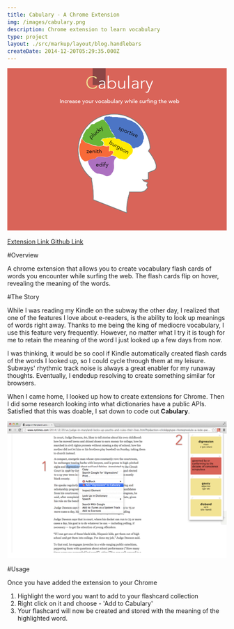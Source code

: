 ```yaml
---
title: Cabulary - A Chrome Extension
img: /images/cabulary.png
description: Chrome extension to learn vocabulary
type: project
layout: ./src/markup/layout/blog.handlebars
createDate: 2014-12-20T05:29:35.000Z
---
```


![Cabulary cover Image](../../images/projects/cabulary/920x680.png)

<div class="button-rack"><a href="https://chrome.google.com/webstore/detail/cabulary/ejefgmegpcimohilbkiioplokdiangpd" target="_blank" class="btn btn-primary"><i class="fi-monitor"></i> Extension Link</a><a href="https://github.com/xaksis/cabulary" target="_blank" class="btn btn-default"><i class="fi-social-github"></i> Github Link</a></div>



#Overview

A chrome extension that allows you to create vocabulary flash cards of words you encounter while surfing the web. The flash cards flip on hover, revealing the meaning of the words. 

#The Story

While I was reading my Kindle on the subway the other day, I realized that one of the features I love about e-readers, is the ability to look up meanings of words right away. Thanks to me being the king of mediocre vocabulary, I use this feature very frequently. However, no matter what I try it is tough for me to retain the meaning of the word I just looked up a few days from now. 

I was thinking, it would be so cool if Kindle automatically created flash cards of the words I looked up, so I could cycle through them at my leisure. Subways' rhythmic track noise is always a great enabler for my runaway thoughts. Eventually, I endedup resolving to create something similar for browsers. 

When I came home, I looked up how to create extensions for Chrome. Then I did some research looking into what dictionaries have a public APIs. Satisfied that this was doable, I sat down to code out **Cabulary**.  

![Cabulary Screen Shot](../../images/projects/cabulary/screenshot.png)

#Usage

Once you have added the extension to your Chrome
  1. Highlight the word you want to add to your flashcard collection
  2. Right click on it and choose - 'Add to Cabulary'
  3. Your flashcard will now be created and stored with the meaning of the highlighted word.